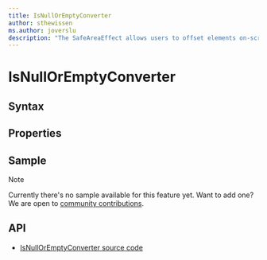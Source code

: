```yaml
---
title: IsNullOrEmptyConverter
author: sthewissen
ms.author: joverslu
description: "The SafeAreaEffect allows users to offset elements on-screen based on the current active safe area."
---
```


# IsNullOrEmptyConverter

## Syntax

## Properties

## Sample

> [!NOTE]
>  Currently there's no sample available for this feature yet. Want to add one? We are open to [community contributions](https://github.com/xamarin/XamarinCommunityToolkit).

<!-- [IsNullOrEmptyConverter sample page Source](https://github.com/xamarin/XamarinCommunityToolkit)

You can see this in action in the [Xamarin Community Toolkit Sample App](https://github.com/xamarin/XamarinCommunityToolkit). -->

## API

* [IsNullOrEmptyConverter source code](https://github.com/xamarin/XamarinCommunityToolkit/blob/main/XamarinCommunityToolkit/Converters/IsNullOrEmptyConverter.shared.cs)